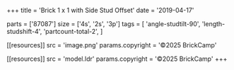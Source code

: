 +++
title = 'Brick 1 x 1 with Side Stud Offset'
date  = '2019-04-17'

parts = ['87087']
size  = ['4s', '2s', '3p']
tags  = [
  'angle-studtilt-90',
  'length-studshift-4',
  'partcount-total-2',
]

[[resources]]
src              = 'image.png'
params.copyright = '©2025 BrickCamp'

[[resources]]
src              = 'model.ldr'
params.copyright = '©2025 BrickCamp'
+++
